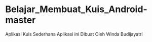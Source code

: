 # Belajar_Membuat_Kuis_Android-master
Aplikasi Kuis Sederhana
Aplikasi ini Dibuat Oleh
Winda Budijayatri
